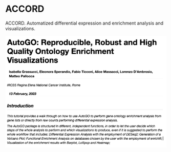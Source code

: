 # ACCORD
ACCORD. Automatized differential expression and enrichment analysis and visualizations.

![repo_github](autogo_repo.png)
